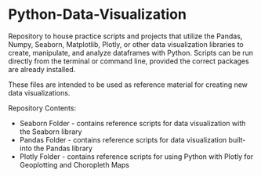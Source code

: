 # Python-Data-Visualization
Repository to house practice scripts and projects that utilize the Pandas, Numpy, Seaborn, Matplotlib, Plotly, or other data visualization libraries to create, manipulate, and analyze dataframes with Python. Scripts can be run directly from the terminal or command line, provided the correct packages are already installed.

These files are intended to be used as reference material for creating new data visualizations.

Repository Contents:
- Seaborn Folder - contains reference scripts for data visualization with the Seaborn library
- Pandas Folder - contains reference scripts for data visualization built-into the Pandas library
- Plotly Folder - contains reference scripts for using Python with Plotly for Geoplotting and Choropleth Maps
